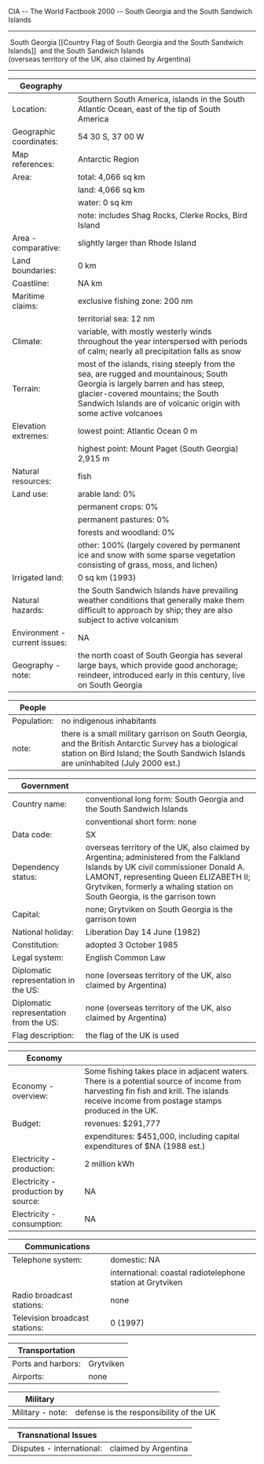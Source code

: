 CIA -- The World Factbook 2000 -- South Georgia and the South Sandwich Islands

  ----------------------------------------------------------- ------------------------------------------------------------------
   South Georgia                                                [[Country Flag of South Georgia and the South Sandwich Islands]]
   and the South Sandwich Islands                             
  (overseas territory of the UK, also claimed by Argentina)   

  ----------------------------------------------------------- ------------------------------------------------------------------

| Geography |   |
| --- | --- |
| Location: | Southern South America, islands in the South Atlantic Ocean, east of the tip of South America |
| Geographic coordinates: | 54 30 S, 37 00 W |
| Map references: | Antarctic Region |
| Area: | total: 4,066 sq km |
|  | land: 4,066 sq km |
|  | water: 0 sq km |
|  | note: includes Shag Rocks, Clerke Rocks, Bird Island |
| Area - comparative: | slightly larger than Rhode Island |
| Land boundaries: | 0 km |
| Coastline: | NA km |
| Maritime claims: | exclusive fishing zone: 200 nm |
|  | territorial sea: 12 nm |
| Climate: | variable, with mostly westerly winds throughout the year interspersed with periods of calm; nearly all precipitation falls as snow |
| Terrain: | most of the islands, rising steeply from the sea, are rugged and mountainous; South Georgia is largely barren and has steep, glacier-covered mountains; the South Sandwich Islands are of volcanic origin with some active volcanoes |
| Elevation extremes: | lowest point: Atlantic Ocean 0 m |
|  | highest point: Mount Paget (South Georgia) 2,915 m |
| Natural resources: | fish |
| Land use: | arable land: 0% |
|  | permanent crops: 0% |
|  | permanent pastures: 0% |
|  | forests and woodland: 0% |
|  | other: 100% (largely covered by permanent ice and snow with some sparse vegetation consisting of grass, moss, and lichen) |
| Irrigated land: | 0 sq km (1993) |
| Natural hazards: | the South Sandwich Islands have prevailing weather conditions that generally make them difficult to approach by ship; they are also subject to active volcanism |
| Environment - current issues: | NA |
| Geography - note: | the north coast of South Georgia has several large bays, which provide good anchorage; reindeer, introduced early in this century, live on South Georgia |

| People |   |
| --- | --- |
| Population: | no indigenous inhabitants |
| note: | there is a small military garrison on South Georgia, and the British Antarctic Survey has a biological station on Bird Island; the South Sandwich Islands are uninhabited (July 2000 est.) |

| Government |   |
| --- | --- |
| Country name: | conventional long form: South Georgia and the South Sandwich Islands |
|  | conventional short form: none |
| Data code: | SX |
| Dependency status: | overseas territory of the UK, also claimed by Argentina; administered from the Falkland Islands by UK civil commissioner Donald A. LAMONT, representing Queen ELIZABETH II; Grytviken, formerly a whaling station on South Georgia, is the garrison town |
| Capital: | none; Grytviken on South Georgia is the garrison town |
| National holiday: | Liberation Day 14 June (1982) |
| Constitution: | adopted 3 October 1985 |
| Legal system: | English Common Law |
| Diplomatic representation in the US: | none (overseas territory of the UK, also claimed by Argentina) |
| Diplomatic representation from the US: | none (overseas territory of the UK, also claimed by Argentina) |
| Flag description: | the flag of the UK is used |

| Economy |   |
| --- | --- |
| Economy - overview: | Some fishing takes place in adjacent waters. There is a potential source of income from harvesting fin fish and krill. The islands receive income from postage stamps produced in the UK. |
| Budget: | revenues: $291,777 |
|  | expenditures: $451,000, including capital expenditures of $NA (1988 est.) |
| Electricity - production: | 2 million kWh |
| Electricity - production by source: | NA |
| Electricity - consumption: | NA |

| Communications |   |
| --- | --- |
| Telephone system: | domestic: NA |
|  | international: coastal radiotelephone station at Grytviken |
| Radio broadcast stations: | none |
| Television broadcast stations: | 0 (1997) |

| Transportation |   |
| --- | --- |
| Ports and harbors: | Grytviken |
| Airports: | none |

| Military |   |
| --- | --- |
| Military - note: | defense is the responsibility of the UK |

| Transnational Issues |   |
| --- | --- |
| Disputes - international: | claimed by Argentina |
